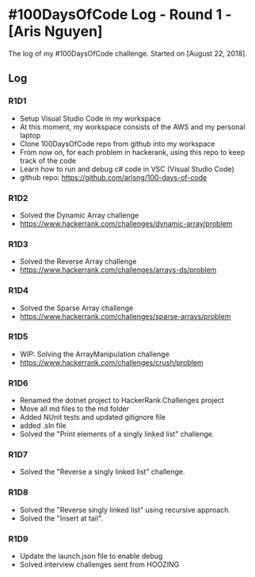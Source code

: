 # #100DaysOfCode Log - Round 1 - [Aris Nguyen]

The log of my #100DaysOfCode challenge. Started on [August 22, 2018].

## Log

### R1D1 
- Setup Visual Studio Code in my workspace
- At this moment, my workspace consists of the AWS and my personal laptop
- Clone 100DaysOfCode repo from github into my workspace
- From now on, for each problem in hackerank, using this repo to keep track of the code
- Learn how to run and debug c# code in VSC (Visual Studio Code)
- github repo: https://github.com/arisng/100-days-of-code

### R1D2
- Solved the Dynamic Array challenge
- https://www.hackerrank.com/challenges/dynamic-array/problem

### R1D3
- Solved the Reverse Array challenge
- https://www.hackerrank.com/challenges/arrays-ds/problem

### R1D4
- Solved the Sparse Array challenge
- https://www.hackerrank.com/challenges/sparse-arrays/problem

### R1D5
- WIP: Solving the ArrayManipulation challenge
- https://www.hackerrank.com/challenges/crush/problem

### R1D6
- Renamed the dotnet project to HackerRank.Challenges project
- Move all md files to the md folder
- Added NUnit tests and updated gitignore file
- added .sln file
- Solved the "Print elements of a singly linked list" challenge.

### R1D7
- Solved the "Reverse a singly linked list" challenge.

### R1D8
- Solved the "Reverse singly linked list" using recursive approach.
- Solved the "Insert at tail".

### R1D9
- Update the launch.json file to enable debug
- Solved interview challenges sent from HOOZING